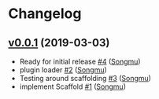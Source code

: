 # Changelog

## [v0.0.1](https://github.com/Songmu/gokoku/compare/b87ad7e19bdc...v0.0.1) (2019-03-03)

* Ready for initial release [#4](https://github.com/Songmu/gokoku/pull/4) ([Songmu](https://github.com/Songmu))
* plugin loader [#2](https://github.com/Songmu/gokoku/pull/2) ([Songmu](https://github.com/Songmu))
* Testing around scaffolding [#3](https://github.com/Songmu/gokoku/pull/3) ([Songmu](https://github.com/Songmu))
* implement Scaffold [#1](https://github.com/Songmu/gokoku/pull/1) ([Songmu](https://github.com/Songmu))

